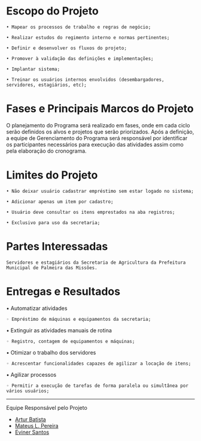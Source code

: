 # Escopo do Projeto
 
	• Mapear os processos de trabalho e regras de negócio;

	• Realizar estudos do regimento interno e normas pertinentes;

	• Definir e desenvolver os fluxos do projeto;

	• Promover à validação das definições e implementações;

	• Implantar sistema;

	• Treinar os usuários internos envolvidos (desembargadores, servidores, estagiários, etc);


# Fases e Principais Marcos do Projeto
O planejamento do Programa será realizado em fases, onde em cada ciclo serão definidos os
alvos e projetos que serão priorizados. Após a definição, a equipe de Gerenciamento do Programa
será responsável por identificar os participantes necessários para execução das atividades assim
como pela elaboração do cronograma.

# Limites do Projeto
	• Não deixar usuário cadastrar empréstimo sem estar logado no sistema;

	• Adicionar apenas um item por cadastro;

	• Usuário deve consultar os itens emprestados na aba registros;
	
	• Exclusivo para uso da secretaria;

# Partes Interessadas
	Servidores e estagiários da Secretaria de Agricultura da Prefeitura Municipal de Palmeira das Missões.

# Entregas e Resultados

• Automatizar atividades
	
	◦ Empréstimo de máquinas e equipamentos da secretaria;

• Extinguir as atividades manuais de rotina
	
	◦ Registro, contagem de equipamentos e máquinas;

• Otimizar o trabalho dos servidores
	
	◦ Acrescentar funcionalidades capazes de agilizar a locação de itens;

• Agilizar processos

	◦ Permitir a execução de tarefas de forma paralela ou simultânea por vários usuários;
	
____________________________________
Equipe Responsável pelo Projeto
  - [Artur Batista](https://github.com/ArturBatista)
  - [Mateus L. Pereira](https://github.com/mateuslph)
  - [Eviner Santos](https://github.com/Raykazan)

